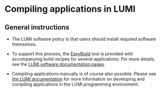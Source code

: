 # Compiling applications in LUMI

## General instructions

* The LUMI software policy is that users should install required software themselves.
* To support this process, the [EasyBuild](https://docs.lumi-supercomputer.eu/software/installing/easybuild/) tool is provided with accompanying build recipes for several applications. For more details, see the [LUMI software documentation pages](https://docs.lumi-supercomputer.eu/software/).

* Compiling applications manually is of course also possible. Please see [the LUMI documentation](https://docs.lumi-supercomputer.eu/development/) for more information on developing and compiling applications in the LUMI programming environment.
